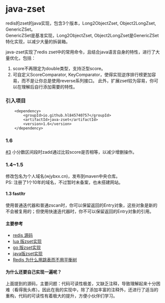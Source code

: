 # java-zset
redis的zset的java实现，包含3个版本，Long2ObjectZset, Object2LongZset, GenericZSet。  
GenericZSet是基准实现，Long2ObjectZset, Object2LongZset是GenericZSet特化实现，以减少大量的拆装箱。  

java-zset实现了redis zset中的常用命令，且结合java语言自身的特性，进行了大量优化，包括：   
1. score不再限定为double类型，支持泛型score。
2. 可自定义ScoreComparator, KeyComparator，使得实现逆序排行榜更加容易，而不是让你总是使用reverse系列接口。
此外，扩展zset较为容易，你可以在理解后自行添加需要的特性。

### 引入项目
```
    <dependency>
        <groupId>io.github.hl845740757</groupId>
        <artifactId>java-zset</artifactId>
        <version>1.6</version>
    </dependency>
```
### 1.6
[#3](https://github.com/hl845740757/java-zset/issues/3) 小分数区间段时zadd通过比较score是否相等，以减少增删操作。


### 1.4~1.5
修改包名为个人域名(wjybxx.cn)，发布到maven中央仓库。  
PS: 注册了1个10年的域名，不过暂时未备案，也未搭建网站。

#### 1.3 fastItr
使用普通迭代器和普通zscan时，你可以保留返回的Entry对象，这些对象是新的不会被复用的；但使用快速迭代器时，你不可以保留返回的Entry对象的引用。

#### 主要参考
 * [redis 源码](https://github.com/antirez/redis)
 * [lua 版zset实现](https://github.com/XanthusL/zset)
 * [go 版zset实现](https://github.com/liyiheng/zset)
 * [java版zset实现](https://github.com/gaopan461/java-zset)
 * [Redis 为什么用跳表而不用平衡树](https://juejin.im/post/57fa935b0e3dd90057c50fbc)
 
#### 为什么还要自己实现一遍呢？
上面提到的源码，主要问题：代码可读性极差，又缺乏注释，导致理解起来十分困难（看得我头疼）。因此在我的实现中，除了添加丰富的注释外，还进行了适当的重构，代码的可读性有着极大的提升，方便小伙伴们学习。